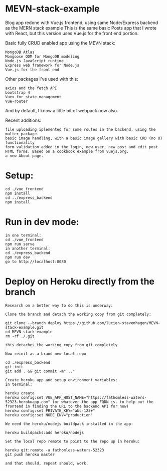 # MEVN-stack-example
Blog app redone with Vue.js frontend, using same Node/Express backend as the MERN stack example
This is the same basic Posts app that I wrote with React, but this version uses Vue.js for the front end portion. 

Basic fully CRUD enabled app using the MEVN stack:

    MongoDB Atlas
    Mongoose ODM for MongoDB modeling
    Node.js JavaScript runtime
    Express web framework for Node.js
    Vue.js for the front end

Other packages I've used with this:

    axios and the fetch API
    bootstrap 4
    Vuex for state management
    Vue-router
And by default, I know a little bit of webpack now also.

Recent additions:
```
file uploading iplemented for some routes in the backend, using the multer package.
basic image handling, with a basic image gallery with basic CRD (no U) functionality
form validation added in the login, new user, new post and edit post HTML forms. Based on a cookbook example from vuejs.org.
a new About page.
```
# Setup:
```
cd ./vue_frontend
npm install
cd ../express_backend
npm install
```
# Run in dev mode:
```
in one terminal:
cd ./vue_frontend
npm run serve
in another terminal:
cd ./express_backend
npm run dev
go to http://localhost:8080
```
# Deploy on Heroku directly from the branch
```
Research on a better way to do this is underway:

Clone the branch and detach the working copy from git completely: 

git clone --branch deploy https://github.com/lucien-stavenhagen/MEVN-stack-example.git
cd MEVN-stack-example
rm -rf ./.git 

this detaches the working copy from git completely

Now reinit as a brand new local repo

cd ./express_backend
git init
git add . && git commit -m"..."

Create heroku app and setup environment variables:
in terminal:

heroku create
heroku config:set VUE_APP_HOST_NAME="https://fathomless-waters-52323.herokuapp.com" (or whatever the app FQDN is. to help out the frontend in finding the URL to the backend API for now)
heroku config:set PRIVATE_KEY="abc-123+"
heroku config:set NODE_ENV="production"

We need the heroku/nodejs buildpack installed in the app:

heroku buildpacks:add heroku/nodejs

Set the local repo remote to point to the repo up in heroku:

heroku git:remote -a fathomless-waters-52323
git push heroku master

and that should, repeat should, work.
```
